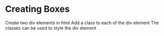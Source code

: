 # Creating Boxes

Create two div elements in html
Add a class to each of the div element
The classes can be used to style the div element